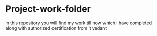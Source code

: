 # Project-work-folder
in this repository you will find my work till now which i have completed along with authorized certification from it vedant
